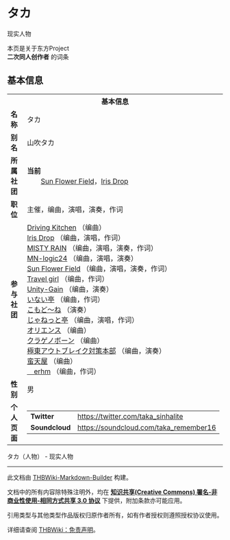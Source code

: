 # タカ

<!-- source html: G:\repos\THBWiki-Markdown-Builder\THBWikiMarkdown\Temp\main\a\ac\ns0%3A%E3%82%BF%E3%82%AB.html -->

现实人物

本页是关于东方Project  
 **二次同人创作者** 的词条
## 基本信息

<table><tbody><tr><th colspan="3">基本信息</th></tr><tr><td class="label"><b>名称</b></td><td> タカ </td></tr><tr><td class="label"><b>别名</b></td><td>山吹タカ</td></tr><tr><td class="label"><b>所属社团</b></td><td><b>当前</b><div style="margin-left:2em;"><a href="./Sun_Flower_Field.md" title="Sun Flower Field">Sun Flower Field</a>，<a href="./Iris_Drop.md" title="Iris Drop">Iris Drop</a></div></td></tr><tr><td class="label"><b>职位</b></td><td>主催，编曲，演唱，演奏，作词</td></tr><tr><td class="label"><b>参与社团</b></td><td><a href="./Driving_Kitchen.md" title="Driving Kitchen">Driving Kitchen</a> （编曲）<br><a href="./Iris_Drop.md" title="Iris Drop">Iris Drop</a> （编曲，演唱，作词）<br><a href="./MISTY_RAIN.md" title="MISTY RAIN">MISTY RAIN</a> （编曲，演唱，演奏，作词）<br><a href="./MN-logic24.md" title="MN-logic24">MN-logic24</a> （编曲，演唱，演奏）<br><a href="./Sun_Flower_Field.md" title="Sun Flower Field">Sun Flower Field</a> （编曲，演唱，演奏，作词）<br><a href="./Travel_girl.md" title="Travel girl">Travel girl</a> （编曲，作词）<br><a href="./Unity-Gain.md" title="Unity-Gain">Unity-Gain</a> （编曲，演奏）<br><a href="./いない亭.md" title="いない亭">いない亭</a> （编曲，作词）<br><a href="./こもど～ね.md" title="こもど～ね">こもど～ね</a> （演奏）<br><a href="./じゃねっと亭.md" title="じゃねっと亭">じゃねっと亭</a> （编曲，演唱，作词）<br><a href="./オリエンス.md" title="オリエンス">オリエンス</a> （编曲）<br><a href="./クラゲノボーン.md" title="クラゲノボーン">クラゲノボーン</a> （编曲）<br><a href="./極東アウトブレイク対策本部.md" title="極東アウトブレイク対策本部">極東アウトブレイク対策本部</a> （编曲，演奏）<br><a href="./蛮天屋.md" title="蛮天屋">蛮天屋</a> （编曲）<br><a href="./＿erhm.md" title="＿erhm">＿erhm</a> （编曲，作词）</td></tr><tr><td class="label"><b>性别</b></td><td>男</td></tr><tr><td class="label"><b>个人页面</b></td><td><table border="0" cellspacing="0" cellpadding="0"><tbody><tr><td><b>Twitter</b></td><td><a rel="nofollow" class="external free" href="https://twitter.com/taka_sinhalite">https://twitter.com/taka_sinhalite</a></td></tr><tr><td><b>Soundcloud</b></td><td><a rel="nofollow" class="external free" href="https://soundcloud.com/taka_remember16">https://soundcloud.com/taka_remember16</a></td></tr></tbody></table></td></tr></tbody></table>

タカ（人物） - 现实人物




---

此文档由 [THBWiki-Markdown-Builder](https://github.com/Delsin-Yu/THBWiki-Markdown-Builder) 构建。

文档中的所有内容除特殊注明外，均在 [**知识共享(Creative Commons) 署名-非商业性使用-相同方式共享 3.0 协议**](https://creativecommons.org/licenses/by-sa/3.0/deed.zh-hans) 下提供，附加条款亦可能应用。

引用类型与其他类型作品版权归原作者所有，如有作者授权则遵照授权协议使用。

详细请查阅 [THBWiki：免责声明](https://thbwiki.cc/THBWiki:%E5%85%8D%E8%B4%A3%E5%A3%B0%E6%98%8E)。

